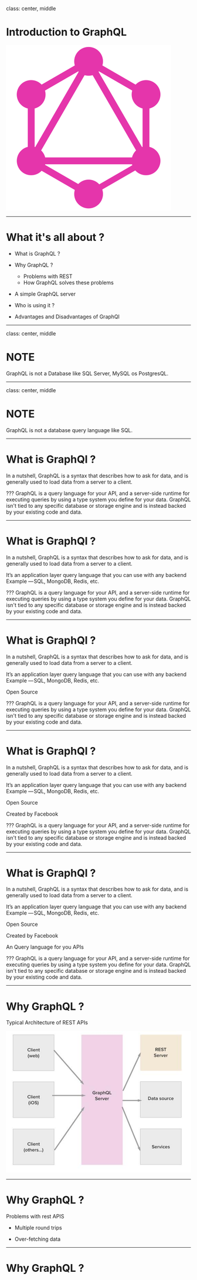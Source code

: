 class: center, middle

# Introduction  to GraphQL
![GraphQl](images/graphql_logo.png)

---

# What it's all about ?

* What is GraphQL ?

* Why GraphQL ?
    * Problems with REST
    * How GraphQL solves these problems

* A simple GraphQL server

* Who is using it ?

* Advantages and Disadvantages of GraphQl

---

class: center, middle

# NOTE

GraphQL is not a Database like SQL Server, MySQL os PostgresQL.

---

class: center, middle

# NOTE

GraphQL is not a database query language like SQL.

---


# What is GraphQl ?

In a nutshell, GraphQL is a syntax that describes how to ask for data,
and is generally used to load data from a server to a client.

???
GraphQL is a query language for your API, and a server-side runtime for executing queries by using a type system you define for your data. GraphQL isn't tied to any specific database or storage engine and is instead backed by your existing code and data.

---



# What is GraphQl ?

In a nutshell, GraphQL is a syntax that describes how to ask for data,
and is generally used to load data from a server to a client.

It’s an application layer query language that you can use with any backend 
Example — SQL, MongoDB, Redis, etc.

???
GraphQL is a query language for your API, and a server-side runtime for executing queries by using a type system you define for your data. GraphQL isn't tied to any specific database or storage engine and is instead backed by your existing code and data.

---

# What is GraphQl ?

In a nutshell, GraphQL is a syntax that describes how to ask for data,
and is generally used to load data from a server to a client.

It’s an application layer query language that you can use with any backend 
Example — SQL, MongoDB, Redis, etc.

Open Source

???
GraphQL is a query language for your API, and a server-side runtime for executing queries by using a type system you define for your data. GraphQL isn't tied to any specific database or storage engine and is instead backed by your existing code and data.

---

# What is GraphQl ?

In a nutshell, GraphQL is a syntax that describes how to ask for data,
and is generally used to load data from a server to a client.

It’s an application layer query language that you can use with any backend 
Example — SQL, MongoDB, Redis, etc.

Open Source

Created by Facebook

???
GraphQL is a query language for your API, and a server-side runtime for executing queries by using a type system you define for your data. GraphQL isn't tied to any specific database or storage engine and is instead backed by your existing code and data.

---

# What is GraphQl ?

In a nutshell, GraphQL is a syntax that describes how to ask for data,
and is generally used to load data from a server to a client.

It’s an application layer query language that you can use with any backend 
Example — SQL, MongoDB, Redis, etc.

Open Source

Created by Facebook

An Query language for you APIs

???
GraphQL is a query language for your API, and a server-side runtime for executing queries by using a type system you define for your data. GraphQL isn't tied to any specific database or storage engine and is instead backed by your existing code and data.

---

# Why GraphQL ?

 Typical Architecture of REST APIs

![architecture](images/rest_api_architecture.png)

---

# Why GraphQL ?

Problems with rest APIS

* Multiple round trips

* Over-fetching data


---

# Why GraphQL ?

